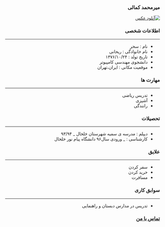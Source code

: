 <style type="text/css">
body{
 direction:rtl;
}
</style>
### میرمحمد کمالی
<a href="https://uupload.ir/view/oejc_photo.jpg" target="_blank"><img src="https://uupload.ir/files/oejc_photo_thumb.jpg" border="0" alt="آپلود عکس" /></a>

### اطلاعات شخصی

---
+ نام : سحر
+ نام خانوادگی : ریحانی
+ تاریخ تولد : ۱۳۷۶/۱۰/۲۴
+ دانشجوی مهندسی کامپیوتر
+ موقعیت مکانی : ایران،تهران


### مهارت ها

---
+ تدریس ریاضی
+ آشپزی
+ رانندگی

### تحصیلات

---
+ دیپلم : مدرسه ی سمیه شهرستان خلخال
_ ۹۳/۹۴
+ کارشناسی : 
_ ورودی سال۹۶ دانشگاه پیام نور خلخال 

### علایق

---
+ سفر کردن
+ خرید کردن 
+ مسافرت

### سوابق کاری

---
+ تدریس در مدارس دبستان و راهنمایی

### [تماس با من](saharreyhaniiii@gmail.com)

